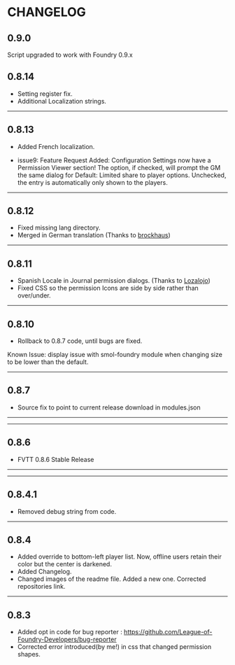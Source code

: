 CHANGELOG
===================================

0.9.0
----
Script upgraded to work with Foundry 0.9.x

0.8.14
-----
- Setting register fix.
- Additional Localization strings.

-----
0.8.13
-----
- Added French localization.

- issue9: Feature Request Added: 
    Configuration Settings now have a Permission Viewer section! 
    The option, if checked, will prompt the GM the same dialog for Default: Limited share to player options.
    Unchecked, the entry is automatically only shown to the players.

-----
0.8.12
-----
- Fixed missing lang directory.
- Merged in German translation (Thanks to <a href="https://github.com/brockhaus">brockhaus</a>)

-----
0.8.11
-----
- Spanish Locale in Journal permission dialogs. (Thanks to <a href="https://github.com/lozalojo">Lozalojo</a>)
- Fixed CSS so the permission Icons are side by side rather than over/under.

-----
0.8.10
-----
- Rollback to 0.8.7 code, until bugs are fixed. 

Known Issue: display issue with smol-foundry module when changing size to be lower than the default.

-----
0.8.7
-----
- Source fix to point to current release download in modules.json
-----

-----
0.8.6
-----
- FVTT 0.8.6 Stable Release
-----

-----
0.8.4.1
-----
- Removed debug string from code.
-----
0.8.4
-----
- Added override to bottom-left player list. Now, offline users retain their color but the center is darkened.
- Added Changelog.
- Changed images of the readme file. Added a new one. Corrected repositories link.


-----
0.8.3
-----
- Added opt in code for bug reporter : https://github.com/League-of-Foundry-Developers/bug-reporter
- Corrected error introduced(by me!) in css that changed permission shapes.
